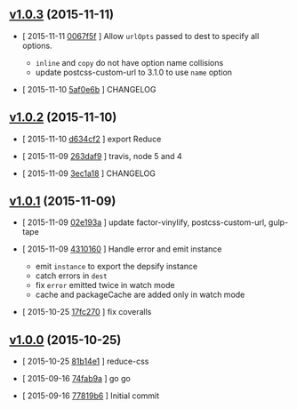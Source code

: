<!-- LATEST 61736c4 -->

## [v1.0.3](https://github.com/zoubin/reduce-css/commit/61736c4) (2015-11-11)

* [ 2015-11-11 [0067f5f](https://github.com/zoubin/reduce-css/commit/0067f5f) ] Allow `urlOpts` passed to dest to specify all options.
    
    * `inline` and `copy` do not have option name collisions
    * update postcss-custom-url to 3.1.0 to use `name` option

* [ 2015-11-10 [5af0e6b](https://github.com/zoubin/reduce-css/commit/5af0e6b) ] CHANGELOG

## [v1.0.2](https://github.com/zoubin/reduce-css/commit/ca589d3) (2015-11-10)

* [ 2015-11-10 [d634cf2](https://github.com/zoubin/reduce-css/commit/d634cf2) ] export Reduce

* [ 2015-11-09 [263daf9](https://github.com/zoubin/reduce-css/commit/263daf9) ] travis, node 5 and 4

* [ 2015-11-09 [3ec1a18](https://github.com/zoubin/reduce-css/commit/3ec1a18) ] CHANGELOG

## [v1.0.1](https://github.com/zoubin/reduce-css/commit/b0391bf) (2015-11-09)

* [ 2015-11-09 [02e193a](https://github.com/zoubin/reduce-css/commit/02e193a) ] update factor-vinylify, postcss-custom-url, gulp-tape

* [ 2015-11-09 [4310160](https://github.com/zoubin/reduce-css/commit/4310160) ] Handle error and emit instance
    
    * emit `instance` to export the depsify instance
    * catch errors in `dest`
    * fix `error` emitted twice in watch mode
    * cache and packageCache are added only in watch mode

* [ 2015-10-25 [17fc270](https://github.com/zoubin/reduce-css/commit/17fc270) ] fix coveralls

## [v1.0.0](https://github.com/zoubin/reduce-css/commit/933aaa4) (2015-10-25)

* [ 2015-10-25 [81b14e1](https://github.com/zoubin/reduce-css/commit/81b14e1) ] reduce-css

* [ 2015-09-16 [74fab9a](https://github.com/zoubin/reduce-css/commit/74fab9a) ] go go

* [ 2015-09-16 [77819b6](https://github.com/zoubin/reduce-css/commit/77819b6) ] Initial commit

